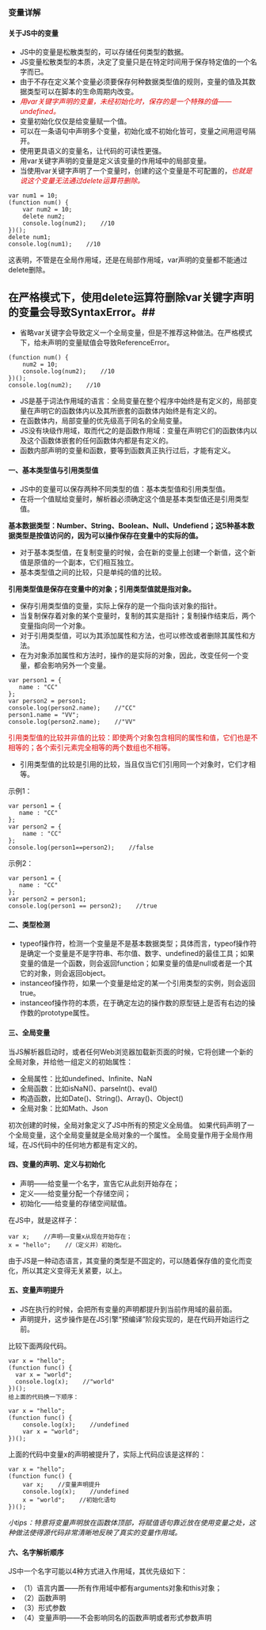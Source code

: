 ### 变量详解

#### 关于JS中的变量
- JS中的变量是松散类型的，可以存储任何类型的数据。
- JS变量松散类型的本质，决定了变量只是在特定时间用于保存特定值的一个名字而已。
- 由于不存在定义某个变量必须要保存何种数据类型值的规则，变量的值及其数据类型可以在脚本的生命周期内改变。
- *<font color="#dd0000">用var关键字声明的变量，未经初始化时，保存的是一个特殊的值——undefined。</font>*
- 变量初始化仅仅是给变量赋一个值。
- 可以在一条语句中声明多个变量，初始化或不初始化皆可，变量之间用逗号隔开。
- 使用更具语义的变量名，让代码的可读性更强。
- 用var关键字声明的变量是定义该变量的作用域中的局部变量。
- 当使用var关键字声明了一个变量时，创建的这个变量是不可配置的，*<font color="#dd0000">也就是说这个变量无法通过delete运算符删除。</font>*
````
var num1 = 10;
(function num() {
    var num2 = 10;
    delete num2;
    console.log(num2);    //10
})();  
delete num1;    
console.log(num1);    //10
````
这表明，不管是在全局作用域，还是在局部作用域，var声明的变量都不能通过delete删除。 

## 在严格模式下，使用delete运算符删除var关键字声明的变量会导致SyntaxError。##
- 省略var关键字会导致定义一个全局变量，但是不推荐这种做法。在严格模式下，给未声明的变量赋值会导致ReferenceError。
````
(function num() {
    num2 = 10;
    console.log(num2);    //10
})();    
console.log(num2);    //10
````
- JS是基于词法作用域的语言：全局变量在整个程序中始终是有定义的，局部变量在声明它的函数体内以及其所嵌套的函数体内始终是有定义的。
- 在函数体内，局部变量的优先级高于同名的全局变量。
- JS没有块级作用域，取而代之的是函数作用域：变量在声明它们的函数体内以及这个函数体嵌套的任何函数体内都是有定义的。
- 函数内部声明的变量和函数，要等到函数真正执行过后，才能有定义。

#### 一、基本类型值与引用类型值
- JS中的变量可以保存两种不同类型的值：基本类型值和引用类型值。
- 在将一个值赋给变量时，解析器必须确定这个值是基本类型值还是引用类型值。

**基本数据类型：Number、String、Boolean、Null、Undefiend；这5种基本数据类型是按值访问的，因为可以操作保存在变量中的实际的值。**
- 对于基本类型值，在复制变量的时候，会在新的变量上创建一个新值，这个新值是原值的一个副本，它们相互独立。
- 基本类型值之间的比较，只是单纯的值的比较。
  
**引用类型值是保存在变量中的对象；引用类型值就是指对象。**
- 保存引用类型值的变量，实际上保存的是一个指向该对象的指针。
- 当复制保存着对象的某个变量时，复制的其实是指针；复制操作结束后，两个变量指向同一个对象。
- 对于引用类型值，可以为其添加属性和方法，也可以修改或者删除其属性和方法。
- 在为对象添加属性和方法时，操作的是实际的对象，因此，改变任何一个变量，都会影响另外一个变量。
````
var person1 = {
   name : "CC"
};
var person2 = person1;
console.log(person2.name);    //"CC"
person1.name = "VV";
console.log(person2.name);    //"VV"
````
<font color="#dd0000">引用类型值的比较并非值的比较：即使两个对象包含相同的属性和值，它们也是不相等的；各个索引元素完全相等的两个数组也不相等。</font> 
- 引用类型值的比较是引用的比较，当且仅当它们引用同一个对象时，它们才相等。

示例1：
````
var person1 = {
   name : "CC"
};
var person2 = {
    name : "CC"
};
console.log(person1==person2);    //false
````
示例2：
````
var person1 = {
   name : "CC"
};
var person2 = person1;
console.log(person1 == person2);    //true
````
#### 二、类型检测
- typeof操作符，检测一个变量是不是基本数据类型；具体而言，typeof操作符是确定一个变量是不是字符串、布尔值、数字、undefined的最佳工具；如果变量的值是一个函数，则会返回function；如果变量的值是null或者是一个其它的对象，则会返回object。
- instanceof操作符，如果一个变量是给定的某一个引用类型的实例，则会返回true。
- instanceof操作符的本质，在于确定左边的操作数的原型链上是否有右边的操作数的prototype属性。

#### 三、全局变量

当JS解析器启动时，或者任何Web浏览器加载新页面的时候，它将创建一个新的全局对象，并给他一组定义的初始属性：
- 全局属性：比如undefined、Infinite、NaN
- 全局函数：比如isNaN()、parseInt()、eval()
- 构造函数，比如Date()、String()、Array()、Object()
- 全局对象：比如Math、Json

初次创建的时候，全局对象定义了JS中所有的预定义全局值。
如果代码声明了一个全局变量，这个全局变量就是全局对象的一个属性。
全局变量作用于全局作用域，在JS代码中的任何地方都是有定义的。

#### 四、变量的声明、定义与初始化
- 声明——给变量一个名字，宣告它从此刻开始存在；
- 定义——给变量分配一个存储空间；
- 初始化——给变量的存储空间赋值。
  
在JS中，就是这样子：
````
var x;    //声明——变量x从现在开始存在；
x = "hello";    //（定义并）初始化。
````
由于JS是一种动态语言，其变量的类型是不固定的，可以随着保存值的变化而变化，所以其定义变得无关紧要，以上。

#### 五、变量声明提升
- JS在执行的时候，会把所有变量的声明都提升到当前作用域的最前面。
- 声明提升，这步操作是在JS引擎“预编译”阶段实现的，是在代码开始运行之前。

比较下面两段代码。
````
var x = "hello";
(function func() {
  var x = "world";
  console.log(x);    //"world"
})();
给上面的代码换一下顺序：
````
````
var x = "hello";
(function func() {
    console.log(x);    //undefined
    var x = "world";
})();
````
上面的代码中变量x的声明被提升了，实际上代码应该是这样的：
````
var x = "hello";
(function func() {
    var x;    //变量声明提升
    console.log(x);    //undefined
    x = "world";    //初始化语句
})(); 
````

*小tips：特意将变量声明放在函数体顶部，将赋值语句靠近放在使用变量之处，这种做法使得源代码非常清晰地反映了真实的变量作用域。*

#### 六、名字解析顺序

JS中一个名字可能以4种方式进入作用域，其优先级如下：
- （1）语言内置——所有作用域中都有arguments对象和this对象；
- （2）函数声明
- （3）形式参数
- （4）变量声明——不会影响同名的函数声明或者形式参数声明